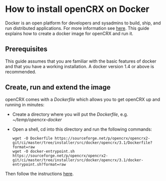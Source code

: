 # How to install openCRX on Docker #
Docker is an open platform for developers and sysadmins to build, ship, and run distributed applications.
For more information see [here](https://www.docker.com/). This guide explains how to create a docker
image for openCRX and run it.

## Prerequisites ##
This guide assumes that you are familiar with the basic features of docker and that you 
have a working installation. A docker version 1.4 or above is recommended.

## Create, run and extend the image ##
openCRX comes with a _Dockerfile_ which allows you to get openCRX up and running in minutes:

* Create a directory where you will put the _Dockerfile_, e.g. _~/temp/opencrx-docker_
* Open a shell, cd into this directory and run the following commands:


	```
	wget -O Dockerfile https://sourceforge.net/p/opencrx/opencrx2-git/ci/master/tree/installer/src/docker/opencrx/3.1/Dockerfile?format=raw
	wget -O docker-entrypoint.sh https://sourceforge.net/p/opencrx/opencrx2-git/ci/master/tree/installer/src/docker/opencrx/3.1/docker-entrypoint.sh?format=raw
	```


Then follow the instructions [here](https://sourceforge.net/p/opencrx/opencrx2-git/ci/master/tree/installer/src/docker/docs/opencrx/README.md).
